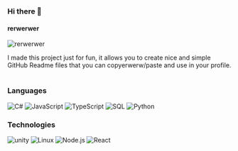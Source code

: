 ### Hi there 👋
#### rerwerwer
![rerwerwer](https://arturssmirnovs.github.io/github-profile-readme-generator/images/banner.png)

I made this project just for fun, it allows you to create nice and simple GitHub Readme files that you can copyerwerw/paste and use in your profile.
#
### Languages

![C#](https://img.shields.io/badge/-CSharp-A41EE8?&logo=)
![JavaScript](https://img.shields.io/badge/-JavaScript-5E1EE8?&logo=JavaScript)
![TypeScript](https://img.shields.io/badge/-TypeScript-211EE8?&logo=TypeScript&logoColor=white)
![SQL](https://img.shields.io/badge/-SQL-1E46E8?&logo=MySQL&logoColor=white)
![Python](https://img.shields.io/badge/-Python-1E79E8?&logo=Python&logoColor=E8E11E)



### Technologies

![unity](https://img.shields.io/badge/-UnityEngine-000?&logo=Unity)
![Linux](https://img.shields.io/badge/-Linux-000?&logo=Linux)
![Node.js](https://img.shields.io/badge/-Node.js-000?&logo=node.js)
![React](https://img.shields.io/badge/-React-000?&logo=React)




